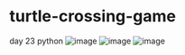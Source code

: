 # turtle-crossing-game
day 23 python
![image](https://github.com/user-attachments/assets/f4338eca-0433-49ba-b932-785b90890975)
![image](https://github.com/user-attachments/assets/07aeb4ba-fe25-4e86-bc33-428e40c9c7bf)
![image](https://github.com/user-attachments/assets/73795c8c-089f-448b-9366-966500ec351e)
